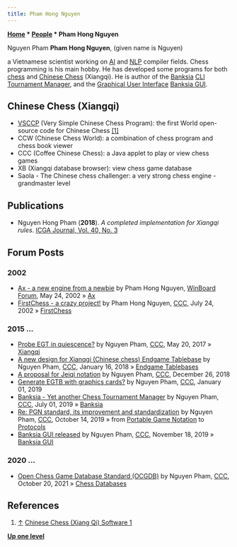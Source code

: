 ```yaml
---
title: Pham Hong Nguyen
---
```

**[Home](Home "Home") \* [People](People "People") \* Pham Hong Nguyen**



 [](File:P0.jpg) Nguyen Pham 
**Pham Hong Nguyen**, (given name is Nguyen)   

a Vietnamese scientist working on [AI](Artificial_Intelligence "Artificial Intelligence") and [NLP](https://en.wikipedia.org/wiki/Natural_language_processing) compiler fields. Chess programming is his main hobby. He has developed some programs for both [chess](Chess "Chess") and [Chinese Chess](Chinese_Chess "Chinese Chess") (Xiangqi). He is author of the [Banksia](Banksia "Banksia") [CLI](CLI "CLI") [Tournament Manager](Tournament_Manager "Tournament Manager"), and the [Graphical User Interface](GUI "GUI") [Banksia GUI](Banksia_GUI "Banksia GUI").



## Chinese Chess (Xiangqi)


* [VSCCP](index.php?title=VSCCP&action=edit&redlink=1 "VSCCP (page does not exist)") (Very Simple Chinese Chess Program): the first World open-source code for Chinese Chess <a id="cite-note-1" href="#cite-ref-1">[1]</a>
* CCW (Chinese Chess World): a combination of chess program and chess book viewer
* CCC (Coffee Chinese Chess): a Java applet to play or view chess games
* XB (Xiangqi database browser): view chess game database
* Saola - The Chinese chess challenger: a very strong chess engine - grandmaster level


## Publications


* Nguyen Hong Pham (**2018**). *A completed implementation for Xiangqi rules*. [ICGA Journal, Vol. 40, No. 3](ICGA_Journal#40_3 "ICGA Journal")


## Forum Posts


### 2002


* [Ax - a new engine from a newbie](http://www.open-aurec.com/wbforum/viewtopic.php?f=18&t=37429) by Pham Hong Nguyen, [WinBoard Forum](Computer_Chess_Forums "Computer Chess Forums"), May 24, 2002 » [Ax](Ax "Ax")
* [FirstChess - a crazy project!](https://www.stmintz.com/ccc/index.php?id=242289) by Pham Hong Nguyen, [CCC](CCC "CCC"), July 24, 2002 » [FirstChess](FirstChess "FirstChess")


### 2015 ...


* [Probe EGT in quiescence?](http://www.talkchess.com/forum/viewtopic.php?t=64030) by Nguyen Pham, [CCC](CCC "CCC"), May 20, 2017 » [Xiangqi](Chinese_Chess "Chinese Chess")
* [A new design for Xianqgi (Chinese chess) Endgame Tablebase](http://www.talkchess.com/forum/viewtopic.php?t=66337) by Nguyen Pham, [CCC](CCC "CCC"), January 16, 2018 » [Endgame Tablebases](Endgame_Tablebases "Endgame Tablebases")
* [A proposal for Jeiqi notation](http://www.talkchess.com/forum3/viewtopic.php?f=7&t=69386) by Nguyen Pham, [CCC](CCC "CCC"), December 26, 2018
* [Generate EGTB with graphics cards?](http://www.talkchess.com/forum3/viewtopic.php?f=7&t=69447) by Nguyen Pham, [CCC](CCC "CCC"), January 01, 2019
* [Banksia - Yet another Chess Tournament Manager](http://talkchess.com/forum3/viewtopic.php?f=7&t=71157&hilit=banksia) by Nguyen Pham, [CCC](CCC "CCC"), July 01, 2019 » [Banksia](Banksia "Banksia")
* [Re: PGN standard, its improvement and standardization](http://www.talkchess.com/forum3/viewtopic.php?f=7&t=72019&start=36) by Nguyen Pham, [CCC](CCC "CCC"), October 14, 2019 » from [Portable Game Notation](Portable_Game_Notation "Portable Game Notation") to [Protocols](Protocols "Protocols")
* [Banksia GUI released](http://talkchess.com/forum3/viewtopic.php?f=2&t=72350) by Nguyen Pham, [CCC](CCC "CCC"), November 18, 2019 » [Banksia GUI](Banksia_GUI "Banksia GUI")


### 2020 ...


* [Open Chess Game Database Standard (OCGDB)](https://www.talkchess.com/forum3/viewtopic.php?f=7&t=78464) by Nguyen Pham, [CCC](CCC "CCC"), October 20, 2021 » [Chess Databases](Databases "Databases")


## References


1. <a id="cite-ref-1" href="#cite-note-1">↑</a> [Chinese Chess (Xiang Qi) Software 1](http://xiang-qi.appspot.com/software.html)

**[Up one level](People "People")**







 
